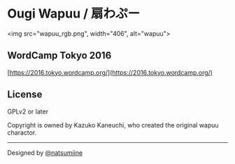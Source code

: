 Ougi Wapuu / 扇わぷー
===

<img src="wapuu_rgb.png", width="406", alt="wapuu">
## WordCamp Tokyo 2016
[https://2016.tokyo.wordcamp.org/](https://2016.tokyo.wordcamp.org/)

## License
GPLv2 or later

Copyright is owned by Kazuko Kaneuchi, who created the original wapuu charactor.

---
Designed by [@natsumiine](https://github.com/natsumiine)
